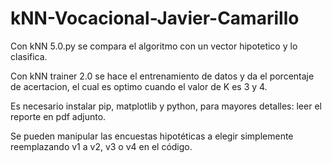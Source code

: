 # kNN-Vocacional-Javier-Camarillo
Con kNN 5.0.py se compara el algoritmo con un vector 
hipotetico y lo clasifica.

Con kNN trainer 2.0 se hace el entrenamiento de datos 
y da el porcentaje de acertacion, el cual es optimo
cuando el valor de K es 3 y 4.

Es necesario instalar pip, matplotlib y python,
para mayores detalles: leer el reporte en pdf adjunto.

Se pueden manipular las encuestas
hipotéticas a elegir simplemente
reemplazando v1 a v2, v3 o v4 en el código.
